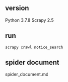 ## version
Python 3.7.8
Scrapy 2.5


## run
```shell
scrapy crawl notice_search
```

## spider document
spider_document.md